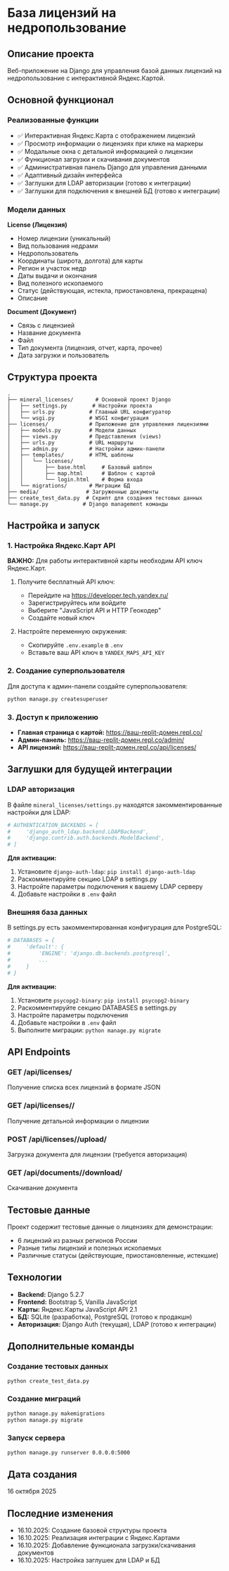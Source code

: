 # База лицензий на недропользование

## Описание проекта

Веб-приложение на Django для управления базой данных лицензий на недропользование с интерактивной Яндекс.Картой.

## Основной функционал

### Реализованные функции
- ✅ Интерактивная Яндекс.Карта с отображением лицензий
- ✅ Просмотр информации о лицензиях при клике на маркеры
- ✅ Модальные окна с детальной информацией о лицензии
- ✅ Функционал загрузки и скачивания документов
- ✅ Административная панель Django для управления данными
- ✅ Адаптивный дизайн интерфейса
- ✅ Заглушки для LDAP авторизации (готово к интеграции)
- ✅ Заглушки для подключения к внешней БД (готово к интеграции)

### Модели данных

**License (Лицензия)**
- Номер лицензии (уникальный)
- Вид пользования недрами
- Недропользователь
- Координаты (широта, долгота) для карты
- Регион и участок недр
- Даты выдачи и окончания
- Вид полезного ископаемого
- Статус (действующая, истекла, приостановлена, прекращена)
- Описание

**Document (Документ)**
- Связь с лицензией
- Название документа
- Файл
- Тип документа (лицензия, отчет, карта, прочее)
- Дата загрузки и пользователь

## Структура проекта

```
.
├── mineral_licenses/       # Основной проект Django
│   ├── settings.py        # Настройки проекта
│   ├── urls.py           # Главный URL конфигуратор
│   └── wsgi.py           # WSGI конфигурация
├── licenses/             # Приложение для управления лицензиями
│   ├── models.py         # Модели данных
│   ├── views.py          # Представления (views)
│   ├── urls.py           # URL маршруты
│   ├── admin.py          # Настройки админ-панели
│   ├── templates/        # HTML шаблоны
│   │   └── licenses/
│   │       ├── base.html     # Базовый шаблон
│   │       ├── map.html      # Шаблон с картой
│   │       └── login.html    # Форма входа
│   └── migrations/       # Миграции БД
├── media/               # Загруженные документы
├── create_test_data.py  # Скрипт для создания тестовых данных
└── manage.py           # Django management команды
```

## Настройка и запуск

### 1. Настройка Яндекс.Карт API

**ВАЖНО:** Для работы интерактивной карты необходим API ключ Яндекс.Карт.

1. Получите бесплатный API ключ:
   - Перейдите на https://developer.tech.yandex.ru/
   - Зарегистрируйтесь или войдите
   - Выберите "JavaScript API и HTTP Геокодер"
   - Создайте новый ключ

2. Настройте переменную окружения:
   - Скопируйте `.env.example` в `.env`
   - Вставьте ваш API ключ в `YANDEX_MAPS_API_KEY`

### 2. Создание суперпользователя

Для доступа к админ-панели создайте суперпользователя:

```bash
python manage.py createsuperuser
```

### 3. Доступ к приложению

- **Главная страница с картой:** https://ваш-replit-домен.repl.co/
- **Админ-панель:** https://ваш-replit-домен.repl.co/admin/
- **API лицензий:** https://ваш-replit-домен.repl.co/api/licenses/

## Заглушки для будущей интеграции

### LDAP авторизация

В файле `mineral_licenses/settings.py` находятся закомментированные настройки для LDAP:

```python
# AUTHENTICATION_BACKENDS = [
#     'django_auth_ldap.backend.LDAPBackend',
#     'django.contrib.auth.backends.ModelBackend',
# ]
```

**Для активации:**
1. Установите `django-auth-ldap`: `pip install django-auth-ldap`
2. Раскомментируйте секцию LDAP в settings.py
3. Настройте параметры подключения к вашему LDAP серверу
4. Добавьте настройки в `.env` файл

### Внешняя база данных

В settings.py есть закомментированная конфигурация для PostgreSQL:

```python
# DATABASES = {
#     'default': {
#         'ENGINE': 'django.db.backends.postgresql',
#         ...
#     }
# }
```

**Для активации:**
1. Установите `psycopg2-binary`: `pip install psycopg2-binary`
2. Раскомментируйте секцию DATABASES в settings.py
3. Настройте параметры подключения
4. Добавьте настройки в `.env` файл
5. Выполните миграции: `python manage.py migrate`

## API Endpoints

### GET /api/licenses/
Получение списка всех лицензий в формате JSON

### GET /api/licenses/<id>/
Получение детальной информации о лицензии

### POST /api/licenses/<id>/upload/
Загрузка документа для лицензии (требуется авторизация)

### GET /api/documents/<id>/download/
Скачивание документа

## Тестовые данные

Проект содержит тестовые данные о лицензиях для демонстрации:
- 6 лицензий из разных регионов России
- Разные типы лицензий и полезных ископаемых
- Различные статусы (действующие, приостановленные, истекшие)

## Технологии

- **Backend:** Django 5.2.7
- **Frontend:** Bootstrap 5, Vanilla JavaScript
- **Карты:** Яндекс.Карты JavaScript API 2.1
- **БД:** SQLite (разработка), PostgreSQL (готово к продакшн)
- **Авторизация:** Django Auth (текущая), LDAP (готово к интеграции)

## Дополнительные команды

### Создание тестовых данных
```bash
python create_test_data.py
```

### Создание миграций
```bash
python manage.py makemigrations
python manage.py migrate
```

### Запуск сервера
```bash
python manage.py runserver 0.0.0.0:5000
```

## Дата создания
16 октября 2025

## Последние изменения
- 16.10.2025: Создание базовой структуры проекта
- 16.10.2025: Реализация интеграции с Яндекс.Картами
- 16.10.2025: Добавление функционала загрузки/скачивания документов
- 16.10.2025: Настройка заглушек для LDAP и БД
